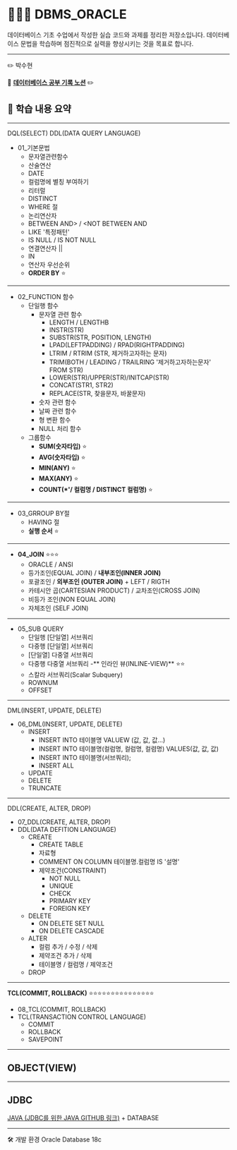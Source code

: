 # 🧑🏻‍💻 DBMS_ORACLE

데이터베이스 기초 수업에서 작성한 실습 코드와 과제를 정리한 저장소입니다.
데이터베이스 문법을 학습하며 점진적으로 실력을 향상시키는 것을 목표로 합니다.

---
:pencil2: 박수현

:paperclip: **[데이터베이스 공부 기록 노션](https://ubiquitous-woodpecker-cc5.notion.site/SQL-JDBC-9-5-2598e71b864f80af86a1c402ca478de9?source=copy_link)** :pencil2:

## 📘 학습 내용 요약
---
DQL(SELECT)
DDL(DATA QUERY LANGUAGE)
- 01_기본문법
  - 문자열관련함수
  - 산술연산
  - DATE
  - 컬럼명에 별칭 부여하기
  - 리터럴
  - DISTINCT
  - WHERE 절
  - 논리연산자
  - BETWEEN AND>  / <NOT BETWEEN AND
  - LIKE '특정패턴'
  - IS NULL / IS NOT NULL
  - 연결연산자 ||
  - IN
  - 연산자 우선순위
  - **ORDER BY** ⭐
---
- 02_FUNCTION 함수
  - 단일행 함수
    - 문자열 관련 함수
      - LENGTH / LENGTHB
      - INSTR(STR)
      - SUBSTR(STR, POSITION, LENGTH)
      - LPAD(LEFTPADDING) / RPAD(RIGHTPADDING)
      - LTRIM / RTRIM (STR, 제거하고자하는 문자)
      - TRIM(BOTH / LEADING / TRAILRING '제거하고자하는문자' FROM STR)
      - LOWER(STR)/UPPER(STR)/INITCAP(STR)
      - CONCAT(STR1, STR2)
      - REPLACE(STR, 찾을문자, 바꿀문자)
    - 숫자 관련 함수
    - 날짜 관련 함수
    - 형 변환 함수
    - NULL 처리 함수
  - 그룹함수
    - **SUM(숫자타입)** ⭐
    - **AVG(숫자타입)** ⭐
    - **MIN(ANY)** ⭐
    - **MAX(ANY)** ⭐
    - **COUNT(*'/ 컬럼명 / DISTINCT 컬럼명)** ⭐
---
- 03_GRROUP BY절
  - HAVING 절
  - **실행 순서** ⭐
---
- **04_JOIN** ⭐⭐⭐
  - ORACLE / ANSI
  - 등가조인(EQUAL JOIN) / **내부조인(INNER JOIN)**
  - 포괄조인 / **외부조인 (OUTER JOIN)** + LEFT / RIGTH
  - 카테시안 곱(CARTESIAN PRODUCT) /  교차조인(CROSS JOIN)
  - 비등가 조인(NON EQUAL JOIN)
  - 자체조인 (SELF JOIN)
---
- 05_SUB QUERY
  - 단일행 [단일열] 서브쿼리
  - 다중행 [단일열] 서브쿼리
  - [단일열] 다중열 서브쿼리
  - 다중행 다중열 서브쿼리
  -** 인라인 뷰(INLINE-VIEW)** ⭐⭐
  - 스칼라 서브쿼리(Scalar Subquery)
  - ROWNUM
  - OFFSET
---
DML(INSERT, UPDATE, DELETE)
- 06_DML(INSERT, UPDATE, DELETE)
  - INSERT
    - INSERT INTO 테이블명 VALUEW (값, 값, 값...)
    - INSERT INTO 테이블명(컬럼명, 컬럼명, 컬렴명) VALUES(값, 값, 값)
    - INSERT INTO 테이블명(서브쿼리);
    - INSERT ALL
  - UPDATE
  - DELETE
  - TRUNCATE
---
DDL(CREATE, ALTER, DROP)
- 07_DDL(CREATE, ALTER, DROP)
- DDL(DATA DEFITION LANGUAGE)
  - CREATE
    - CREATE TABLE
    - 자료형
    - COMMENT ON COLUMN 테이블명.컬럼명 IS '설명'
    - 제약조건(CONSTRAINT)
      - NOT NULL
      - UNIQUE
      - CHECK
      - PRIMARY KEY
      - FOREIGN KEY
  - DELETE
    - ON DELETE SET NULL
    - ON DELETE CASCADE
  - ALTER
    - 컬럼 추가 / 수정 / 삭제
    - 제약조건 추가 / 삭제
    - 테이블명 / 컬럼명 / 제약조건
  - DROP
---
**TCL(COMMIT, ROLLBACK)** ⭐⭐⭐⭐⭐⭐⭐⭐⭐⭐⭐⭐⭐⭐⭐
- 08_TCL(COMMIT, ROLLBACK)
- TCL(TRANSACTION CONTROL LANGUAGE)
  - COMMIT
  - ROLLBACK
  - SAVEPOINT
---
OBJECT(VIEW)
- 
---

## **JDBC**

[JAVA (JDBC를 위한 JAVA GITHUB 링크)](https://github.com/Elinasu001/jdbc_workspace.git) + DATABASE


---
🛠 개발 환경
Oracle Database 18c

